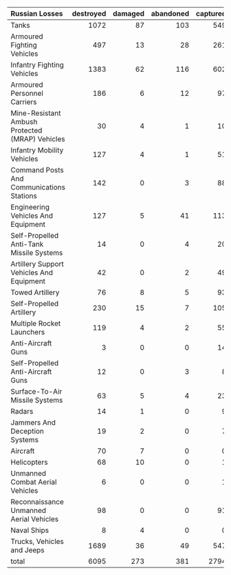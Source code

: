 | Russian Losses                                   |   destroyed |   damaged |   abandoned |   captured |   total |
|:-------------------------------------------------|------------:|----------:|------------:|-----------:|--------:|
| Tanks                                            |        1072 |        87 |         103 |        549 |    1811 |
| Armoured Fighting Vehicles                       |         497 |        13 |          28 |        261 |     799 |
| Infantry Fighting Vehicles                       |        1383 |        62 |         116 |        602 |    2163 |
| Armoured Personnel Carriers                      |         186 |         6 |          12 |         97 |     301 |
| Mine-Resistant Ambush Protected  (MRAP) Vehicles |          30 |         4 |           1 |         10 |      45 |
| Infantry Mobility Vehicles                       |         127 |         4 |           1 |         51 |     183 |
| Command Posts And Communications Stations        |         142 |         0 |           3 |         88 |     233 |
| Engineering Vehicles And Equipment               |         127 |         5 |          41 |        113 |     286 |
| Self-Propelled Anti-Tank Missile Systems         |          14 |         0 |           4 |         20 |      38 |
| Artillery Support Vehicles And Equipment         |          42 |         0 |           2 |         49 |      93 |
| Towed Artillery                                  |          76 |         8 |           5 |         93 |     182 |
| Self-Propelled Artillery                         |         230 |        15 |           7 |        105 |     357 |
| Multiple Rocket Launchers                        |         119 |         4 |           2 |         55 |     180 |
| Anti-Aircraft Guns                               |           3 |         0 |           0 |         14 |      17 |
| Self-Propelled Anti-Aircraft Guns                |          12 |         0 |           3 |          8 |      23 |
| Surface-To-Air Missile Systems                   |          63 |         5 |           4 |         23 |      95 |
| Radars                                           |          14 |         1 |           0 |          9 |      24 |
| Jammers And Deception Systems                    |          19 |         2 |           0 |          7 |      28 |
| Aircraft                                         |          70 |         7 |           0 |          0 |      77 |
| Helicopters                                      |          68 |        10 |           0 |          1 |      79 |
| Unmanned Combat Aerial Vehicles                  |           6 |         0 |           0 |          1 |       7 |
| Reconnaissance Unmanned Aerial Vehicles          |          98 |         0 |           0 |         91 |     189 |
| Naval Ships                                      |           8 |         4 |           0 |          0 |      12 |
| Trucks, Vehicles and Jeeps                       |        1689 |        36 |          49 |        547 |    2321 |
| total                                            |        6095 |       273 |         381 |       2794 |    9543 |